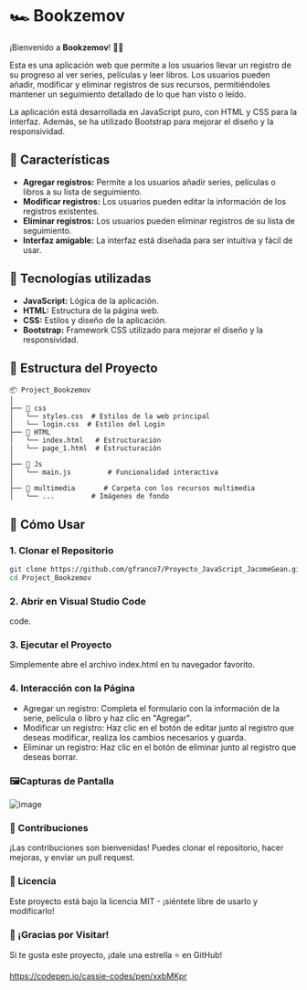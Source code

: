 # 🏎️ Bookzemov

¡Bienvenido a **Bookzemov**! 🚗💨  

Esta es una aplicación web que permite a los usuarios llevar un registro de su progreso al ver series, películas y leer libros. Los usuarios pueden añadir, modificar y eliminar registros de sus recursos, permitiéndoles mantener un seguimiento detallado de lo que han visto o leído.

La aplicación está desarrollada en JavaScript puro, con HTML y CSS para la interfaz. Además, se ha utilizado Bootstrap para mejorar el diseño y la responsividad.

## 🌟 Características

- **Agregar registros:** Permite a los usuarios añadir series, películas o libros a su lista de seguimiento.
- **Modificar registros:** Los usuarios pueden editar la información de los registros existentes.
- **Eliminar registros:** Los usuarios pueden eliminar registros de su lista de seguimiento.
- **Interfaz amigable:** La interfaz está diseñada para ser intuitiva y fácil de usar.

##  🔨 **Tecnologías utilizadas**

- **JavaScript:** Lógica de la aplicación.
- **HTML:** Estructura de la página web.
- **CSS:** Estilos y diseño de la aplicación.
- **Bootstrap:** Framework CSS utilizado para mejorar el diseño y la responsividad.

## 📂 Estructura del Proyecto

```plaintext
📦 Project_Bookzemov
│
├── 📁 css
│   └── styles.css  # Estilos de la web principal
│   └── login.css  # Estilos del Login
├── 📁 HTML
│   └── index.html   # Estructuración
|   └── page_1.html  # Estructuración
│
├── 📁 Js   
│   └── main.js         # Funcionalidad interactiva
│
├── 📁 multimedia       # Carpeta con los recursos multimedia
│   └── ...         # Imágenes de fondo

```

## 🚀 Cómo Usar

### 1. **Clonar el Repositorio**

```bash
git clone https://github.com/gfranco7/Proyecto_JavaScript_JacomeGean.git
cd Project_Bookzemov
````

### 2. Abrir en Visual Studio Code
code.

### 3. Ejecutar el Proyecto
Simplemente abre el archivo index.html en tu navegador favorito.

### 4. Interacción con la Página
- Agregar un registro: Completa el formulario con la información de la serie, película o libro y haz clic en "Agregar".
- Modificar un registro: Haz clic en el botón de editar junto al registro que deseas modificar, realiza los cambios necesarios y guarda.
- Eliminar un registro: Haz clic en el botón de eliminar junto al registro que deseas borrar.

### 🖼️Capturas de Pantalla

![image](https://github.com/user-attachments/assets/15a44893-1c02-4f9a-a1a3-4cb5d35e3592)



### 🤝 Contribuciones
¡Las contribuciones son bienvenidas! Puedes clonar el repositorio, hacer mejoras, y enviar un pull request.

### 📄 Licencia
Este proyecto está bajo la licencia MIT - ¡siéntete libre de usarlo y modificarlo!

### 🎉 ¡Gracias por Visitar!
Si te gusta este proyecto, ¡dale una estrella ⭐ en GitHub!


https://codepen.io/cassie-codes/pen/xxbMKpr
